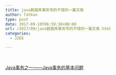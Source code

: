 ```yaml
---
title: java数据库事务写的不错的一篇文章
author: fatkun
type: post
date: 2017-09-10T06:59:38+00:00
url: /2017/09/java数据库事务写的不错的一篇文章.html
categories:
  - J2EE

---
```

&nbsp;
<p class="postTitle">  <a id="cb_post_title_url" class="postTitle2" href="http://www.cnblogs.com/davenkin/archive/2013/02/16/java-tranaction-1.html">Java事务之一——Java事务的基本问题</a></p>